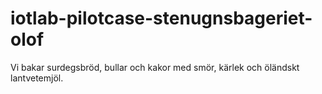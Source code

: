 # iotlab-pilotcase-stenugnsbageriet-olof
Vi bakar surdegsbröd, bullar och kakor med smör, kärlek och öländskt lantvetemjöl.
